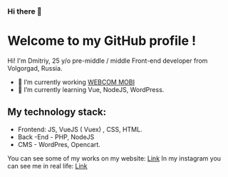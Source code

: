 ### Hi there 👋

# Welcome to my GitHub profile !

Hi! I'm Dmitriy, 25 y/o pre-middle / middle Front-end developer from Volgorgad, Russia.

- 🔭 I’m currently working [WEBCOM MOBI](https://webcom.mobi) 
- 🌱 I’m currently learning Vue, NodeJS, WordPress.

## My technology stack:

 - Frontend:  JS, VueJS ( Vuex) , CSS, HTML. 
 - Back -End - PHP, NodeJS
 -  CMS - WordPres, Opencart.

You can see some of my works on my website: [Link](https://dm-code.ru/en)
In my instagram you can see me in real life: [Link](https://www.instagram.com/dima_mastikov/)

<!--
**lotus34rus/lotus34rus** is a ✨ _special_ ✨ repository because its `README.md` (this file) appears on your GitHub profile.

Here are some ideas to get you started:

- 🔭 I’m currently working on ...
- 🌱 I’m currently learning ...
- 👯 I’m looking to collaborate on ...
- 🤔 I’m looking for help with ...
- 💬 Ask me about ...
- 📫 How to reach me: ...
- 😄 Pronouns: ...
- ⚡ Fun fact: ...
-->
